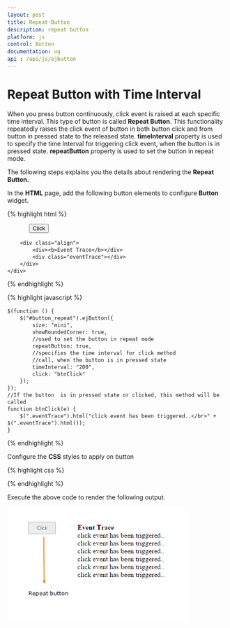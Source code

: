 ```yaml
---
layout: post
title: Repeat-Button
description: repeat button
platform: js
control: Button
documentation: ug
api : /api/js/ejbutton
---
```


# Repeat Button with Time Interval

When you press button continuously, click event is raised at each specific time interval. This type of button is called **Repeat Button**. This functionality repeatedly raises the click event of button in both button click and from button in pressed state to the released state. **timeInterval** property is used to specify the time Interval for triggering click event, when the button is in pressed state. **repeatButton** property is used to set the button in repeat mode.

The following steps explains you the details about rendering the **Repeat Button.**

In the **HTML** page, add the following button elements to configure **Button** widget.


{% highlight html %}

   <div class="control">    
        <div class="align">                        
            <button id="button_repeat">Click
                </button>                       
        </div>

        <div class="align">
            <div><b>Event Trace</b></div>
            <div class="eventTrace"></div>
        </div>
    </div>

{% endhighlight %}

{% highlight javascript %}

    $(function () {
        $("#button_repeat").ejButton({
            size: "mini",
            showRoundedCorner: true,
            //used to set the button in repeat mode
            repeatButton: true,
            //specifies the time interval for click method
            //call, when the button is in pressed state
            timeInterval: "200",
            click: "btnClick"
        });
    });
    //If the button  is in pressed state or clicked, this method will be called
    function btnClick(e) {
        $(".eventTrace").html("click event has been triggered..</br>" + $(".eventTrace").html());
    }

{% endhighlight %}

Configure the **CSS** styles to apply on button

{% highlight css %}
    
<style>
    .align {
        display: table-cell;
        padding-left: 50px;
    }
</style>

{% endhighlight %}



Execute the above code to render the following output.

![HTML/JavaScript Repeat button](/js/Button/Repeat-Button_images/Repeat-Button_img1.png) 

